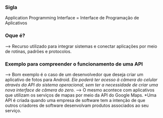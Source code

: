 ### Sigla
Application Programming Interface  = Interface de Programação de Aplicativos
### Oque é? 
--> Recurso utilizado para integrar sistemas e conectar aplicações por meio de rotinas, padrões e protocolos.
### Exemplo para compreender o funcionamento de uma API
  --> Bom exemplo é o caso de um desenvolvedor que deseja criar um aplicativo de fotos para Android. *Ele poderá ter acesso à câmera do celular através da API do sistema operacional, sem ter a necessidade de criar uma nova interface de câmera do zero*. 
  --> O mesmo acontece com aplicativos que utilizam os serviços de mapas por meio da API do Google Maps. *Uma API é criada quando uma empresa de software tem a intenção de que outros criadores de software desenvolvam produtos associados ao seu serviço.

